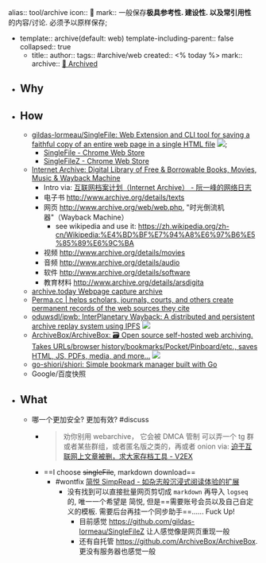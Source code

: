 alias:: tool/archive
icon:: 💾
mark:: 一般保存**极具参考性. 建设性. 以及常引用性** 的内容/讨论. 必须予以原样保存;

  - template:: archive(default: web)
    template-including-parent:: false
    collapsed:: true
    - title::
      author::
      tags:: #archive/web
      created:: <% today %>
      mark::
      archive:: [💾 Archived](../assets/archived_web/ )
- ## Why
- ## How
  - [gildas-lormeau/SingleFile: Web Extension and CLI tool for saving a faithful copy of an entire web page in a single HTML file](https://github.com/gildas-lormeau/SingleFile) ![](https://img.shields.io/github/stars/gildas-lormeau/SingleFile);
    - [SingleFile - Chrome Web Store](https://chrome.google.com/webstore/detail/singlefile/mpiodijhokgodhhofbcjdecpffjipkle?hl=en)
    - [SingleFileZ - Chrome Web Store](https://chrome.google.com/webstore/detail/singlefilez/offkdfbbigofcgdokjemgjpdockaafjg/)
  - [Internet Archive: Digital Library of Free & Borrowable Books, Movies, Music & Wayback Machine](https://archive.org/)
    - Intro via: [互联网档案计划（Internet Archive） - 阮一峰的网络日志](https://www.ruanyifeng.com/blog/2007/11/internet_archive.html)
    - 电子书 http://www.archive.org/details/texts
    - 网页 http://www.archive.org/web/web.php, "时光倒流机器"（Wayback Machine）
      - see wikipedia and use it: https://zh.wikipedia.org/zh-cn/Wikipedia:%E4%BD%BF%E7%94%A8%E6%97%B6%E5%85%89%E6%9C%BA
    - 视频 http://www.archive.org/details/movies
    - 音频 http://www.archive.org/details/audio
    - 软件 http://www.archive.org/details/software
    - 教育材料 http://www.archive.org/details/arsdigita
  - [archive.today Webpage capture archive](https://archive.is/)
  - [Perma.cc | helps scholars, journals, courts, and others create permanent records of the web sources they cite](https://perma.cc/)
  - [oduwsdl/ipwb: InterPlanetary Wayback: A distributed and persistent archive replay system using IPFS](https://github.com/oduwsdl/ipwb) ![](https://img.shields.io/github/stars/oduwsdl/ipwb)
  - [ArchiveBox/ArchiveBox: 🗃 Open source self-hosted web archiving. Takes URLs/browser history/bookmarks/Pocket/Pinboard/etc., saves HTML, JS, PDFs, media, and more...](https://github.com/ArchiveBox/ArchiveBox) ![](https://img.shields.io/github/stars/ArchiveBox/ArchiveBox)
  - [go-shiori/shiori: Simple bookmark manager built with Go](https://github.com/go-shiori/shiori)
  - Google/百度快照
- ## What
  - 哪一个更加安全? 更加有效? #discuss
    - > 劝你别用 webarchive， 它会被 DMCA 管制
      可以弄一个 tg 群或者某些群组，或者匿名版之类的，再或者 onion
      via: [迫于互联网上文章被删，求大家存档工具 - V2EX](https://www.v2ex.com/t/797613)
    - ==I choose ~~singleFile~~, markdown download==
      - #wontfix [简悦 SimpRead - 如杂志般沉浸式阅读体验的扩展](http://ksria.com/simpread/)
        - 没有找到可以直接批量网页剪切成 `markdown` 再导入 `logseq` 的, 唯一一个希望是 简悦, 但是==需要账号会员以及自己自定义的模板. 需要后台再挂一个同步助手==...... Fuck Up!
          - 目前感觉 https://github.com/gildas-lormeau/SingleFileZ 让人感觉像是网页重现一般
          - 还有自托管 https://github.com/ArchiveBox/ArchiveBox. 更没有服务器也感觉一般